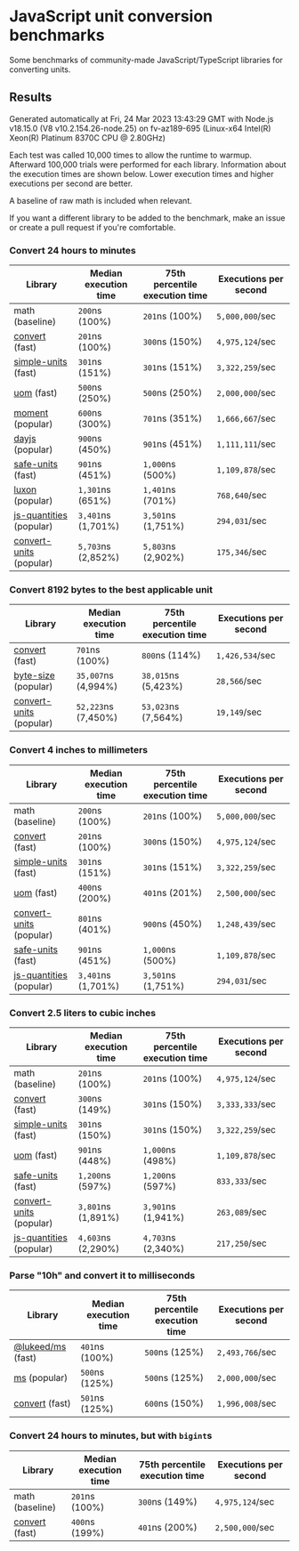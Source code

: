 # JavaScript unit conversion benchmarks

Some benchmarks of community-made JavaScript/TypeScript libraries for converting units.

## Results

<!-- beginblock(results) -->

Generated automatically at Fri, 24 Mar 2023 13:43:29 GMT with Node.js v18.15.0 (V8 v10.2.154.26-node.25) on fv-az189-695 (Linux-x64 Intel(R) Xeon(R) Platinum 8370C CPU @ 2.80GHz)

Each test was called 10,000 times to allow the runtime to warmup.
Afterward 100,000 trials were performed for each library.
Information about the execution times are shown below.
Lower execution times and higher executions per second are better.

A baseline of raw math is included when relevant.

If you want a different library to be added to the benchmark, make an issue or create a pull request if you're comfortable.

### Convert 24 hours to minutes

| Library                                                            | Median execution time | 75th percentile execution time | Executions per second |
| ------------------------------------------------------------------ | --------------------- | ------------------------------ | --------------------- |
| math (baseline)                                                    | `200`ns (100%)        | `201`ns (100%)                 | `5,000,000`/sec       |
| [convert](https://npmjs.com/package/convert) (fast)                | `201`ns (100%)        | `300`ns (150%)                 | `4,975,124`/sec       |
| [simple-units](https://npmjs.com/package/simple-units) (fast)      | `301`ns (151%)        | `301`ns (151%)                 | `3,322,259`/sec       |
| [uom](https://npmjs.com/package/uom) (fast)                        | `500`ns (250%)        | `500`ns (250%)                 | `2,000,000`/sec       |
| [moment](https://npmjs.com/package/moment) (popular)               | `600`ns (300%)        | `701`ns (351%)                 | `1,666,667`/sec       |
| [dayjs](https://npmjs.com/package/dayjs) (popular)                 | `900`ns (450%)        | `901`ns (451%)                 | `1,111,111`/sec       |
| [safe-units](https://npmjs.com/package/safe-units) (fast)          | `901`ns (451%)        | `1,000`ns (500%)               | `1,109,878`/sec       |
| [luxon](https://npmjs.com/package/luxon) (popular)                 | `1,301`ns (651%)      | `1,401`ns (701%)               | `768,640`/sec         |
| [js-quantities](https://npmjs.com/package/js-quantities) (popular) | `3,401`ns (1,701%)    | `3,501`ns (1,751%)             | `294,031`/sec         |
| [convert-units](https://npmjs.com/package/convert-units) (popular) | `5,703`ns (2,852%)    | `5,803`ns (2,902%)             | `175,346`/sec         |

### Convert 8192 bytes to the best applicable unit

| Library                                                            | Median execution time | 75th percentile execution time | Executions per second |
| ------------------------------------------------------------------ | --------------------- | ------------------------------ | --------------------- |
| [convert](https://npmjs.com/package/convert) (fast)                | `701`ns (100%)        | `800`ns (114%)                 | `1,426,534`/sec       |
| [byte-size](https://npmjs.com/package/byte-size) (popular)         | `35,007`ns (4,994%)   | `38,015`ns (5,423%)            | `28,566`/sec          |
| [convert-units](https://npmjs.com/package/convert-units) (popular) | `52,223`ns (7,450%)   | `53,023`ns (7,564%)            | `19,149`/sec          |

### Convert 4 inches to millimeters

| Library                                                            | Median execution time | 75th percentile execution time | Executions per second |
| ------------------------------------------------------------------ | --------------------- | ------------------------------ | --------------------- |
| math (baseline)                                                    | `200`ns (100%)        | `201`ns (100%)                 | `5,000,000`/sec       |
| [convert](https://npmjs.com/package/convert) (fast)                | `201`ns (100%)        | `300`ns (150%)                 | `4,975,124`/sec       |
| [simple-units](https://npmjs.com/package/simple-units) (fast)      | `301`ns (151%)        | `301`ns (151%)                 | `3,322,259`/sec       |
| [uom](https://npmjs.com/package/uom) (fast)                        | `400`ns (200%)        | `401`ns (201%)                 | `2,500,000`/sec       |
| [convert-units](https://npmjs.com/package/convert-units) (popular) | `801`ns (401%)        | `900`ns (450%)                 | `1,248,439`/sec       |
| [safe-units](https://npmjs.com/package/safe-units) (fast)          | `901`ns (451%)        | `1,000`ns (500%)               | `1,109,878`/sec       |
| [js-quantities](https://npmjs.com/package/js-quantities) (popular) | `3,401`ns (1,701%)    | `3,501`ns (1,751%)             | `294,031`/sec         |

### Convert 2.5 liters to cubic inches

| Library                                                            | Median execution time | 75th percentile execution time | Executions per second |
| ------------------------------------------------------------------ | --------------------- | ------------------------------ | --------------------- |
| math (baseline)                                                    | `201`ns (100%)        | `201`ns (100%)                 | `4,975,124`/sec       |
| [convert](https://npmjs.com/package/convert) (fast)                | `300`ns (149%)        | `301`ns (150%)                 | `3,333,333`/sec       |
| [simple-units](https://npmjs.com/package/simple-units) (fast)      | `301`ns (150%)        | `301`ns (150%)                 | `3,322,259`/sec       |
| [uom](https://npmjs.com/package/uom) (fast)                        | `901`ns (448%)        | `1,000`ns (498%)               | `1,109,878`/sec       |
| [safe-units](https://npmjs.com/package/safe-units) (fast)          | `1,200`ns (597%)      | `1,200`ns (597%)               | `833,333`/sec         |
| [convert-units](https://npmjs.com/package/convert-units) (popular) | `3,801`ns (1,891%)    | `3,901`ns (1,941%)             | `263,089`/sec         |
| [js-quantities](https://npmjs.com/package/js-quantities) (popular) | `4,603`ns (2,290%)    | `4,703`ns (2,340%)             | `217,250`/sec         |

### Parse "10h" and convert it to milliseconds

| Library                                                   | Median execution time | 75th percentile execution time | Executions per second |
| --------------------------------------------------------- | --------------------- | ------------------------------ | --------------------- |
| [@lukeed/ms](https://npmjs.com/package/@lukeed/ms) (fast) | `401`ns (100%)        | `500`ns (125%)                 | `2,493,766`/sec       |
| [ms](https://npmjs.com/package/ms) (popular)              | `500`ns (125%)        | `500`ns (125%)                 | `2,000,000`/sec       |
| [convert](https://npmjs.com/package/convert) (fast)       | `501`ns (125%)        | `600`ns (150%)                 | `1,996,008`/sec       |

### Convert 24 hours to minutes, but with `bigint`s

| Library                                             | Median execution time | 75th percentile execution time | Executions per second |
| --------------------------------------------------- | --------------------- | ------------------------------ | --------------------- |
| math (baseline)                                     | `201`ns (100%)        | `300`ns (149%)                 | `4,975,124`/sec       |
| [convert](https://npmjs.com/package/convert) (fast) | `400`ns (199%)        | `401`ns (200%)                 | `2,500,000`/sec       |

<!-- endblock(results) -->
